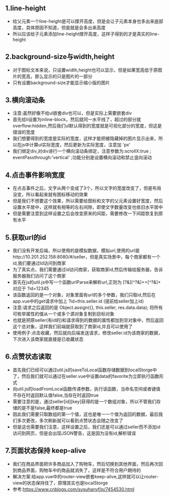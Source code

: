 ## 1.line-height
* 给父元素一个line-height是可以撑开高度，但是会让子元素本身也多出来底部高度，具体原因不知道，但是就是会多出来高度
* 所以应该给子元素添加line-height撑开高度，这样子得到的才是真实的line-height

## 2.background-size与width,height
* 对于图标文本来说，只设置width,height也可以显示，但是如果宽高低于原图片的宽高，那么显示的只是图片的一部分
* 只有设置background-size才能显示缩小版的图片

## 3.横向滚动条
* 注意:虽然好像不给ul嵌套div也可以，但是实际上需要嵌套div
* 首先给li设置为inline-block，然后就同一水平线了，超过的部分就overflow:hidden,然后我们ul默认得到的宽度就是可视化部分的宽度，但这是错误的宽度
* 我们想要得到的宽度是实际的宽度，这样才能把被隐藏掉的图片显示出来，所以在js中计算ul实际宽度，然后更新为实际宽度，注意加 'px'
* 我们绑定div,对div进行一个横向滚动条绑定，注意参数为:scrollX:true ; eventPassthrough:'vertical' ;功能分别是设置横向滚动和禁止竖向滚动

## 4.点击事件影响宽度
* 在点击事件之后，文字从两个变成了3个，所以文字的宽度改变了，但是布局没变，所以看起来就有图标移动的效果
* 但是我们不想要这个效果，所以需要给图标和文字的父元素设置好宽度，然后设置水平居中，这样就有相等的左右间隙，即使文字数量改变也依旧水平居中
* 但是需要注意到这样设置之后会改变原来的间距，需要修改一下间距恢复到原有水平

## 5.获取url的id
* 我们没有开发后端，所以使用的是模拟数据，模拟url,使用的url是http://10.201.252.158:8080/#/seller，但是真实场景中，每个商家都有一个id,我们要通过Id访问到商家
* 为了真实点，我们需要通过id访问商家，获取商家id,然后传输给服务器，告诉服务器我们访问了这个商家
* 首先在js的util.js中写一个函数urlParse来解析url,正则为 [?&][^?&]+=[^?&]+  对应于 ?id=12345
* 该函数返回的是一个对象，对象里面有url的多个参数，我们只取id,然后在app.vue中的get请求中加上 ?id=this.seller.id (提前给seller加上id)
* 注意:请求之后返回的是 Object.assign({}, this.seller, res.data.data); 将所有可枚举属性的值从一个或多个源对象复制到目标对象
* 也就是把原seller(有id的)和请求得到的数据的属性都加到空对象中，然后返回这个总对象，这样我们前端就获取到了商家id,并且可以使用了
* 使用例子:点击收藏，然后就向后端发送请求，修改seller.id为该商家的数据，下次进入该商家就直接是已收藏状态

## 6.点赞状态读取
* 首先我们已经可以通过util.js的saveToLocal函数存储数据到localStorge中了，然后我们就可以通过在seller.vue中设置data的favorite为立即执行函数形式
* 向util.js的loadFromLocal函数传递参数，执行该函数，当命名空间或者键值不存在时返回默认值false,当存在时返回true
* 需要注意的是，通过seller[id][key]获得的是一个数组对象，所以不管我们存储的是不是false,最终都是true
* 因此我们需要只取数组的第一个值，这也是唯一一个值为返回的数据，最后我们多次更改，多次刷新就可以看到点赞状态会随之改变了
* 但是这也需要我们注意，这样设置之后，我们还是可以通过seller而不添加id访问到网页，但是会出现JSON警告，这是因为没有id,解析错误

## 7.页面状态保持 keep-alive
* 我们在商品界面把许多商品加入了购物车，然后切换到其他界面，然后再次回到商品界面，购物车中的商品就消失了，这样是不符合用户期待的
* 解决方案:给app.vue中的router-view嵌套keep-alive,这样就可以让router-view的状态保持住了，原理其实也是localStorge
* 参考:https://www.cnblogs.com/sysuhanyf/p/7454530.html
